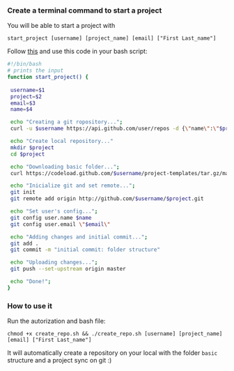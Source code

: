 ### Create a terminal command to start a project

You will be able to start a project with

`start_project [username] [project_name] [email] ["First Last_name"]`


Follow [this](https://medium.com/devnetwork/how-to-create-your-own-custom-terminal-commands-c5008782a78e) and use this code in your bash script:

```bash
#!/bin/bash
# prints the input
function start_project() {
 
 username=$1
 project=$2
 email=$3
 name=$4

 echo "Creating a git ropository...";
 curl -u $username https://api.github.com/user/repos -d {\"name\":\"$project\"}

 echo "Create local repository..."
 mkdir $project
 cd $project

 echo "Downloading basic folder...";
 curl https://codeload.github.com/$username/project-templates/tar.gz/master | tar -xz --strip=2 project-templates-master/basic

 echo "Inicialize git and set remote...";
 git init
 git remote add origin http://github.com/$username/$project.git

 echo "Set user's config...";
 git config user.name $name
 git config user.email \"$email\" 

 echo "Adding changes and initial commit...";
 git add .
 git commit -m "initial commit: folder structure"

 echo "Uploading changes...";
 git push --set-upstream origin master

 echo "Done!";
}
```

### How to use it


 Run the autorization and bash file:

 `chmod +x create_repo.sh && ./create_repo.sh [username] [project_name] [email] ["First Last_name"]`

 It will automatically create a repository on your local with the folder `basic` structure and a project sync on git :)

